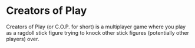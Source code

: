 # Creators of Play

Creators of Play (or C.O.P. for short) is a multiplayer game where you play as a ragdoll stick figure trying to knock other stick figures (potentially other players) over.
